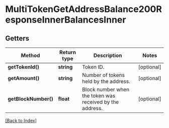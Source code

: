 # MultiTokenGetAddressBalance200ResponseInnerBalancesInner

## Getters

Method | Return type | Description | Notes
------------ | ------------- | ------------- | -------------
**getTokenId()** | **string** | Token ID. | [optional]
**getAmount()** | **string** | Number of tokens held by the address. | [optional]
**getBlockNumber()** | **float** | Block number when the token was received by the address. | [optional]

[[Back to Index]](../index.md)
